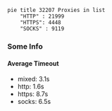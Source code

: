
```mermaid
pie title 32207 Proxies in list
    "HTTP" : 21999
    "HTTPS": 4448
    "SOCKS" : 9119
```

### Some Info
#### Average Timeout

- mixed: 3.1s
- http: 1.6s
- https: 8.7s
- socks: 6.5s